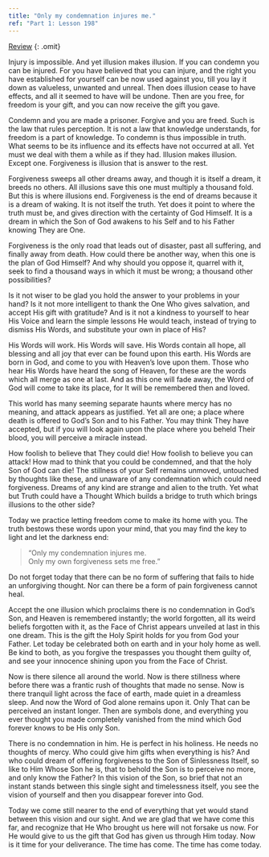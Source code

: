 ```yaml
---
title: "Only my condemnation injures me."
ref: "Part 1: Lesson 198"
---
```


<a class="hide-review" href="/acim/workbook/l218/#l198">Review</a>
{: .omit}

Injury is impossible. And yet illusion makes illusion. If you can
condemn you can be injured. For you have believed that you can injure,
and the right you have established for yourself can be now used against
you, till you lay it down as valueless, unwanted and unreal. Then does
illusion cease to have effects, and all it seemed to have will be
undone. Then are you free, for freedom is your gift, and you can now
receive the gift you gave.

Condemn and you are made a prisoner. Forgive and you are freed. Such is
the law that rules perception. It is not a law that knowledge
understands, for freedom is a part of knowledge. To condemn is thus
impossible in truth. What seems to be its influence and its effects have
not occurred at all. Yet must we deal with them a while as if they had.
Illusion makes illusion. Except one. Forgiveness is illusion that is
answer to the rest.

Forgiveness sweeps all other dreams away, and though it is itself a
dream, it breeds no others. All illusions save this one must multiply a
thousand fold. But this is where illusions end. Forgiveness is the end
of dreams because it is a dream of waking. It is not itself the truth.
Yet does it point to where the truth must be, and gives direction with
the certainty of God Himself. It is a dream in which the Son of God
awakens to his Self and to his Father knowing They are One.

Forgiveness is the only road that leads out of disaster, past all
suffering, and finally away from death. How could there be another way,
when this one is the plan of God Himself? And why should you oppose it,
quarrel with it, seek to find a thousand ways in which it must be wrong;
a thousand other possibilities?

Is it not wiser to be glad you hold the answer to your problems in your
hand? Is it not more intelligent to thank the One Who gives salvation,
and accept His gift with gratitude? And is it not a kindness to yourself
to hear His Voice and learn the simple lessons He would teach, instead
of trying to dismiss His Words, and substitute your own in place of His?

His Words will work. His Words will save. His Words contain all hope,
all blessing and all joy that ever can be found upon this earth. His
Words are born in God, and come to you with Heaven’s love upon
them. Those who hear His Words have heard the song of Heaven, for these
are the words which all merge as one at last. And as this one will fade
away, the Word of God will come to take its place, for It will be
remembered then and loved.

This world has many seeming separate haunts where mercy has no meaning,
and attack appears as justified. Yet all are one; a place where death is
offered to God’s Son and to his Father. You may think They have accepted,
but if you will look again upon the place where you beheld Their blood,
you will perceive a miracle instead.

How foolish to believe that They could die! How foolish to believe you
can attack! How mad to think that you could be condemned, and that the
holy Son of God can die! The stillness of your Self remains unmoved,
untouched by thoughts like these, and unaware of any condemnation which
could need forgiveness. Dreams of any kind are strange and alien to the
truth. Yet what but Truth could have a Thought Which builds a bridge to
truth which brings illusions to the other side?

Today we practice letting freedom come to make its home with you. The
truth bestows these words upon your mind, that you may find the key to
light and let the darkness end:

> “Only my condemnation injures me.<br/>
> Only my own forgiveness sets me free.”

Do not forget today that there can be no form of suffering that fails to
hide an unforgiving thought. Nor can there be a form of pain forgiveness
cannot heal.

Accept the one illusion which proclaims there is no condemnation in
God’s Son, and Heaven is remembered instantly; the world forgotten, all
its weird beliefs forgotten with it, as the Face of Christ appears
unveiled at last in this one dream. This is the gift the Holy Spirit
holds for you from God your Father. Let today be celebrated both on
earth and in your holy home as well. Be kind to both, as you forgive the
trespasses you thought them guilty of, and see your innocence shining
upon you from the Face of Christ.

Now is there silence all around the world. Now is there stillness where
before there was a frantic rush of thoughts that made no sense. Now is
there tranquil light across the face of earth, made quiet in a dreamless
sleep. And now the Word of God alone remains upon it. Only That can be
perceived an instant longer. Then are symbols done, and everything you
ever thought you made completely vanished from the mind which God
forever knows to be His only Son.

There is no condemnation in him. He is perfect in his holiness. He needs
no thoughts of mercy. Who could give him gifts when everything is his?
And who could dream of offering forgiveness to the Son of Sinlessness
Itself, so like to Him Whose Son he is, that to behold the Son is to
perceive no more, and only know the Father? In this vision of the Son,
so brief that not an instant stands between this single sight and
timelessness itself, you see the vision of yourself and then you
disappear forever into God.

Today we come still nearer to the end of everything that yet would stand
between this vision and our sight. And we are glad that we have come
this far, and recognize that He Who brought us here will not forsake us
now. For He would give to us the gift that God has given us through Him
today. Now is it time for your deliverance. The time has come. The time
has come today.

